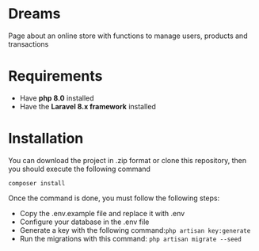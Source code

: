 # Dreams
Page about an online store with functions to manage users, products and transactions

# Requirements
* Have **php 8.0** installed
* Have the **Laravel 8.x framework** installed

# Installation
You can download the project in .zip format or clone this repository, then you should execute the following command
```shell
composer install
```
Once the command is done, you must follow the following steps:
* Copy the .env.example file and replace it with .env
* Configure your database in the .env file
* Generate a key with the following command:```php artisan key:generate```
* Run the migrations with this command: ```php artisan migrate --seed ```
